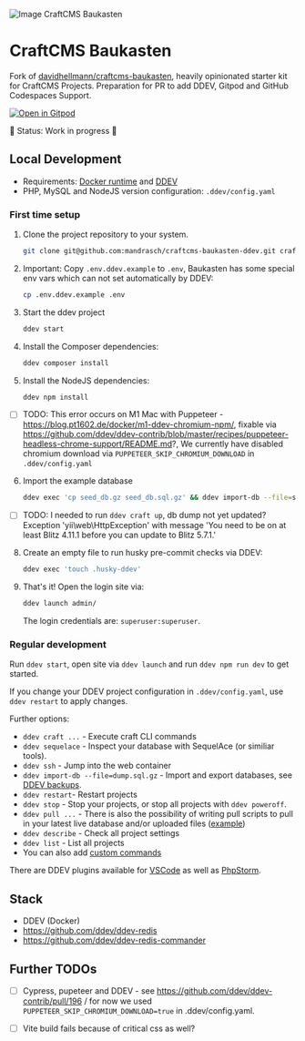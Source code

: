 ![Image CraftCMS Baukasten](CraftCMS-Baukasten.png)

# CraftCMS Baukasten

Fork of [davidhellmann/craftcms-baukasten](https://github.com/davidhellmann/craftcms-baukasten), heavily opinionated starter kit for CraftCMS Projects. Preparation for PR to add DDEV, Gitpod and GitHub Codespaces Support.

[![Open in Gitpod](https://gitpod.io/button/open-in-gitpod.svg)](https://gitpod.io/#https://github.com/mandrasch/craftcms-baukasten-ddev/)

🚧 Status: Work in progress 🚧

## Local Development

- Requirements: [Docker runtime](https://ddev.readthedocs.io/en/stable/users/install/docker-installation/) and [DDEV](https://ddev.readthedocs.io/en/stable/users/install/ddev-installation/)
- PHP, MySQL and NodeJS version configuration: `.ddev/config.yaml`

### First time setup

1. Clone the project repository to your system.
   ```sh
   git clone git@github.com:mandrasch/craftcms-baukasten-ddev.git craftcms-baukasten-ddev && cd craftcms-baukasten-ddev
   ```

2. Important: Copy `.env.ddev.example` to `.env`, Baukasten has some special env vars which can not set automatically by DDEV:
   ```sh
   cp .env.ddev.example .env
   ```

2. Start the ddev project
   ```sh
   ddev start
   ```

4. Install the Composer dependencies:
   ```sh
   ddev composer install
   ```

5. Install the NodeJS dependencies:
   ```sh
   ddev npm install
   ```

- [ ] TODO: This error occurs on M1 Mac with Puppeteer - https://blog.pt1602.de/docker/m1-ddev-chromium-npm/, fixable via https://github.com/ddev/ddev-contrib/blob/master/recipes/puppeteer-headless-chrome-support/README.md?, We currently have disabled chromium download via `PUPPETEER_SKIP_CHROMIUM_DOWNLOAD` in `.ddev/config.yaml`

6. Import the example database
    ```sh
    ddev exec 'cp seed_db.gz seed_db.sql.gz' && ddev import-db --file=seed_db.sql.gz && ddev exec 'rm seed_db.sql.gz'
    ```

- [ ] TODO: I needed to run `ddev craft up`, db dump not yet updated? Exception 'yii\web\HttpException' with message 'You need to be on at least Blitz 4.11.1 before you can update to Blitz 5.7.1.'

8. Create an empty file to run husky pre-commit checks via DDEV:

    ```sh
    ddev exec 'touch .husky-ddev'
    ```

7. That's it! Open the login site via:
   ```sh
   ddev launch admin/
   ```

    The login credentials are: `superuser:superuser`.

### Regular development

Run `ddev start`, open site via `ddev launch` and run `ddev npm run dev` to get started.

If you change your DDEV project configuration in `.ddev/config.yaml`, use `ddev restart` to apply changes.

Further options:

- `ddev craft ...` - Execute craft CLI commands  
- `ddev sequelace` - Inspect your database with SequelAce (or similiar tools). 
- `ddev ssh` - Jump into the web container
- `ddev import-db --file=dump.sql.gz` - Import and export databases, see [DDEV backups](https://ddev.com/blog/ddev-backups/).
- `ddev restart`- Restart projects
- `ddev stop` - Stop your projects, or stop all projects with `ddev poweroff`.  
- `ddev pull ...` - There is also the possibility of writing pull scripts to pull in your latest live database and/or uploaded files ([example](https://github.com/mandrasch/ddev-craftcms-vite/blob/main/.ddev/providers/production.yaml))
- `ddev describe` - Check all project settings
- `ddev list` - List all projects 
- You can also add [custom commands](https://ddev.readthedocs.io/en/stable/users/extend/custom-commands/)

There are DDEV plugins available for [VSCode](https://marketplace.visualstudio.com/items?itemName=biati.ddev-manager) as well as [PhpStorm](https://plugins.jetbrains.com/plugin/18813-ddev-integration).

## Stack

- DDEV (Docker)
- https://github.com/ddev/ddev-redis
- https://github.com/ddev/ddev-redis-commander

## Further TODOs

- [ ] Cypress, pupeteer and DDEV - see https://github.com/ddev/ddev-contrib/pull/196 / for now we used `PUPPETEER_SKIP_CHROMIUM_DOWNLOAD=true` in .ddev/config.yaml. 

- [ ] Vite build fails because of critical css as well?
